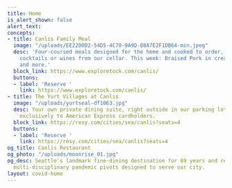 ```yaml
---
title: Home
is_alert_shown: false
alert_text: 
concepts:
- title: Canlis Family Meal
  image: "/uploads/EE22D0D2-54D5-4C70-9A9D-88A7E2F1DB64-min.jpeg"
  desc: 'Four-coursed meals designed for the home and cooked to order, with ready-made
    cocktails or wines from our cellar. This week: Braised Pork in creamy polenta,
    and more.'
  block_link: https://www.exploretock.com/canlis/
  buttons:
  - label: 'Reserve '
    link: https://www.exploretock.com/canlis/
- title: The Yurt Villages at Canlis
  image: "/uploads/yurtseal-df1063.jpg"
  desc: Your own private dining suite, right outside in our parking lot. Available
    exclusively to American Express cardholders.
  block_link: https://resy.com/cities/sea/canlis?seats=4
  buttons:
  - label: 'Reserve '
    link: https://resy.com/cities/sea/canlis?seats=4
og_title: Canlis Restaurant
og_photo: "/uploads/moonrise_01.jpg"
og_desc: Seattle's landmark fine-dining destination for 69 years and recent home to
  multi-disciplinary pandemic pivots designed to serve our city.
layout: covid-home
---
```


